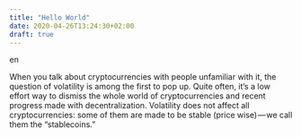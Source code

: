 ```yaml
---
title: "Hello World"
date: 2020-04-26T13:24:30+02:00
draft: true
---
```


en 

When you talk about cryptocurrencies with people unfamiliar with it, the question of volatility is among the first to pop up. Quite often, it’s a low effort way to dismiss the whole world of cryptocurrencies and recent progress made with decentralization. Volatility does not affect all cryptocurrencies: some of them are made to be stable (price wise) — we call them the “stablecoins.”